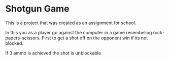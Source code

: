 # Shotgun Game

This is a project that was created as an assignment for school.

In this you as a player go against the computer in a game resembeling rock-papers-scissors. First to get a shot off on the opponent win if its not blocked. 

If 3 ammo is achieved the shot is unblockable
